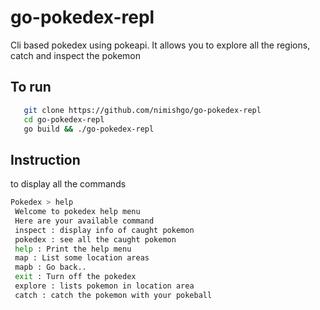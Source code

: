 # go-pokedex-repl

Cli based pokedex using pokeapi. It allows you to explore all the regions, catch
and inspect the pokemon

## To run

```bash
   git clone https://github.com/nimishgo/go-pokedex-repl
   cd go-pokedex-repl
   go build && ./go-pokedex-repl
```

## Instruction
to display all the commands
```bash
Pokedex > help
 Welcome to pokedex help menu
 Here are your available command
 inspect : display info of caught pokemon
 pokedex : see all the caught pokemon
 help : Print the help menu
 map : List some location areas
 mapb : Go back..
 exit : Turn off the pokedex
 explore : lists pokemon in location area
 catch : catch the pokemon with your pokeball
```
